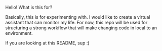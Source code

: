 Hello! What is this for?

Basically, this is for experimenting with. I would like to create a virtual assistant that can monitor my life.
For now, this repo will be used for structuring a strong workflow that will make changing code in local to an environment.

If you are looking at this README, sup :)
